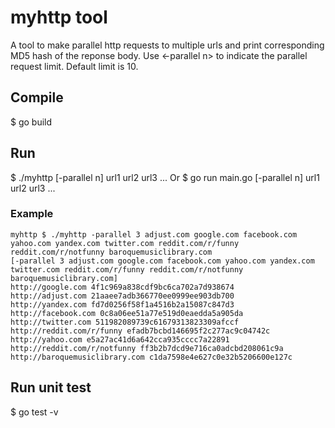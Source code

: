 # myhttp tool
A tool to make parallel http requests to multiple urls and print corresponding MD5 hash of the reponse body. Use <-parallel n> to indicate the parallel request limit. Default limit is 10. 
## Compile
$ go build
## Run
$ ./myhttp [-parallel n] url1 url2 url3 ...
Or
$ go run main.go [-parallel n] url1 url2 url3 ...
### Example
```
myhttp $ ./myhttp -parallel 3 adjust.com google.com facebook.com yahoo.com yandex.com twitter.com reddit.com/r/funny reddit.com/r/notfunny baroquemusiclibrary.com
[-parallel 3 adjust.com google.com facebook.com yahoo.com yandex.com twitter.com reddit.com/r/funny reddit.com/r/notfunny baroquemusiclibrary.com]
http://google.com 4f1c969a838cdf9bc6ca702a7d938674
http://adjust.com 21aaee7adb366770ee0999ee903db700
http://yandex.com fd7d0256f58f1a4516b2a15087c847d3
http://facebook.com 0c8a06ee51a77e519d0eaedda5a905da
http://twitter.com 511982089739c61679313823309afccf
http://reddit.com/r/funny efadb7bcbd146695f2c277ac9c04742c
http://yahoo.com e5a27ac41d6a642cca935cccc7a22891
http://reddit.com/r/notfunny ff3b2b7dcd9e716ca0adcbd208061c9a
http://baroquemusiclibrary.com c1da7598e4e627c0e32b5206600e127c
```
## Run unit test
$ go test -v